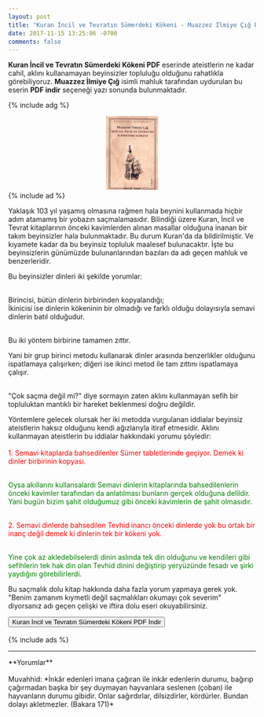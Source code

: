 ```yaml
---
layout: post
title: "Kuran İncil ve Tevratın Sümerdeki Kökeni - Muazzez İlmiye Çığ PDF İndir"
date: 2017-11-15 13:25:06 -0700
comments: false
---
```


<p><strong>Kuran İncil ve Tevratın Sümerdeki Kökeni PDF</strong> eserinde ateistlerin ne kadar cahil, aklını kullanamayan beyinsizler topluluğu olduğunu rahatlıkla görebiliyoruz. <strong>Muazzez İlmiye Çığ</strong> isimli mahluk tarafından uydurulan bu eserin <strong>PDF indir</strong> seçeneği yazı sonunda bulunmaktadır. </p>

{% include adg %}
<center><img src="/images/kuran-incil-ve-tevratin-sumerdeki-kokeni-muazzez-ilmiye-cig.jpg" height="150" alt="Kuran İncil ve Tevratın Sümerdeki Kökeni"/></center>
{% include ad %}
<p>
Yaklaşık 103 yıl yaşamış olmasına rağmen hala beynini kullanmada hiçbir adım atamamış bir yobazın saçmalamasıdır. Bilindiği üzere Kuran, İncil ve Tevrat kitaplarının önceki kavimlerden alınan masallar olduğuna inanan bir takım beyinsizler hala bulunmaktadır. Bu durum Kuran'da da bildirilmiştir. Ve kıyamete kadar da bu beyinsiz topluluk maalesef bulunacaktır. İşte bu beyinsizlerin günümüzde bulunanlarından bazıları da adı geçen mahluk ve benzerleridir.</p>

<p>Bu beyinsizler dinleri iki şekilde yorumlar:<br/><br/>

Birincisi, bütün dinlerin birbirinden kopyalandığı;<br/>
İkinicisi ise dinlerin kökeninin bir olmadığı ve farklı olduğu dolayısıyla semavi dinlerin batıl olduğudur.<br/><br/>

Bu iki yöntem birbirine tamamen zıttır.</p>

<p>Yani bir grup birinci metodu kullanarak dinler arasında benzerlikler olduğunu ispatlamaya çalışırken; diğeri ise ikinci metod ile tam zıttını ispatlamaya çalışır.<br/><br/>

"Çok saçma değil mi?" diye sormayın zaten aklını kullanmayan sefih bir topluluktan mantıklı bir hareket beklenmesi doğru değildir.</p>

<p>
Yöntemlere gelecek olursak her iki metodda vurgulanan iddialar beyinsiz ateistlerin haksız olduğunu kendi ağızlarıyla itiraf etmesidir. 
Aklını kullanmayan ateistlerin bu iddialar hakkındaki yorumu şöyledir:<br/><br/>
<span style="color:red;">1. Semavi kitaplarda bahsedilenler Sümer tabletlerinde geçiyor. Demek ki dinler birbirinin kopyası.</span><br/><br/>

<span style="color:green;">Oysa akıllarını kullansalardı Semavi dinlerin kitaplarında bahsedilenlerin önceki kavimler tarafından da anlatılması bunların gerçek olduğuna delildir. Yani bugün bizim şahit olduğumuz gibi önceki kavimlerin de şahit olmasıdır.</span><br/><br/>

<span style="color:red;">2. Semavi dinlerde bahsedilen Tevhid inancı önceki dinlerde yok bu ortak bir inanç değil demek ki dinlerin tek bir kökeni yok.</span><br/><br/>

<span style="color:green;">Yine çok az akledebilselerdi dinin aslında tek din olduğunu ve kendileri gibi sefihlerin tek hak din olan Tevhid dinini değiştirip yeryüzünde fesadı ve şirki yaydığını görebilirlerdi.</span></p>

<p>
Bu saçmalık dolu kitap hakkında daha fazla yorum yapmaya gerek yok. "Benim zamanım kıymetli değil saçmalıkları okumayı çok severim" diyorsanız adı geçen çelişki ve iftira dolu eseri okuyabilirsiniz.
</p>

<form><button type="submit" class="btn btn-success">Kuran İncil ve Tevratın Sümerdeki Kökeni PDF İndir</button></form><br/>
{% include ads %}
<hr>
**Yorumlar**<br/><br/>
Muvahhid: *İnkâr edenleri imana çağıran ile inkâr edenlerin durumu, bağırıp çağırmadan başka bir şey duymayan hayvanlara seslenen (çoban) ile hayvanların durumu gibidir. Onlar sağırdırlar, dilsizdirler, kördürler. Bundan dolayı akletmezler. (Bakara 171)*
